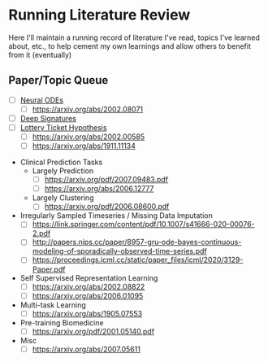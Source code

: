 # Running Literature Review

Here I'll maintain a running record of literature I've read, topics I've learned about, etc., to help cement my own learnings and allow others to benefit from it (eventually)

## Paper/Topic Queue
  - [ ] [Neural ODEs](https://arxiv.org/abs/1806.07366)
    - [ ] https://arxiv.org/abs/2002.08071
  - [ ] [Deep Signatures](https://papers.nips.cc/paper/8574-deep-signature-transforms.pdf)
  - [ ] [Lottery Ticket Hypothesis](https://arxiv.org/abs/1803.03635)
    - [ ] https://arxiv.org/abs/2002.00585
    - [ ] https://arxiv.org/abs/1911.11134
  - Clinical Prediction Tasks
    - Largely Prediction
      - [ ] https://arxiv.org/pdf/2007.09483.pdf
      - [ ] https://arxiv.org/abs/2006.12777
    - Largely Clustering
      - [ ] https://arxiv.org/pdf/2006.08600.pdf
  - Irregularly Sampled Timeseries / Missing Data Imputation
    - [ ] https://link.springer.com/content/pdf/10.1007/s41666-020-00076-2.pdf
    - [ ] http://papers.nips.cc/paper/8957-gru-ode-bayes-continuous-modeling-of-sporadically-observed-time-series.pdf
    - [ ] https://proceedings.icml.cc/static/paper_files/icml/2020/3129-Paper.pdf
  - Self Supervised Representation Learning
    - [ ] https://arxiv.org/abs/2002.08822
    - [ ] https://arxiv.org/abs/2006.01095
  - Multi-task Learning
    - [ ] https://arxiv.org/abs/1905.07553
  - Pre-training Biomedicine
    - [ ] https://arxiv.org/pdf/2001.05140.pdf
  - Misc
    - [ ] https://arxiv.org/abs/2007.05611
